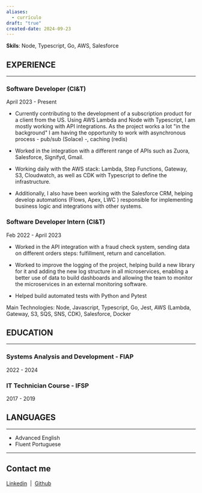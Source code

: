 ```yaml
---
aliases:
  - currículo
draft: "true"
created-date: 2024-09-23
---
```


**Skils**: Node, Typescript, Go, AWS, Salesforce

## EXPERIENCE

---
### Software Developer (CI&T)
April 2023 - Present

- Currently contributing to the development of a subscription product for a client from the US. Using AWS Lambda and Node with Typescript, I am mostly working with API integrations. As the project works a lot "in the background" I am having the opportunity to work with asynchronous process - pub/sub (Solace) -, caching (redis)

- Worked in the integration with a different range of APIs such as Zuora, Salesforce, Signifyd, Gmail.

- Working daily with the AWS stack: Lambda, Step Functions, Gateway, S3, Cloudwatch, as well as CDK with Typescript to define the infrastructure.

- Additionally, I also have been working with the Salesforce CRM, helping develop automations (Flows, Apex, LWC ) responsible for implementing business logic and integrations with other systems.


### Software Developer Intern (CI&T)
Feb 2022 - April 2023

- Worked in the API integration with a fraud check system, sending data on different orders steps: fulfillment, return and cancellation. 

- Worked to improve the logging of the project, helping build a new library for it and adding the new log structure in all microservices, enabling a better use of data to build dashboards and allowing the team to monitor the microservices in an external monitoring software.

- Helped build automated tests with Python and Pytest


  
Main Technologies: Node, Javascript, Typescript, Go, Jest, AWS (Lambda, Gateway, S3, SQS, SNS, CDK), Salesforce, Docker

## EDUCATION

---
### Systems Analysis and Development - FIAP 
2022 - 2024

### IT Technician Course - IFSP 
2017 - 2019


## LANGUAGES

---
- Advanced English
- Fluent Portuguese

---
## Contact me

[Linkedin](http://linkedin.com/in/gf-teixeira)  |  [Github](http://github.com/gfteix) 